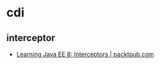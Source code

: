 # cdi



## interceptor
* [Learning Java EE 8: Interceptors | packtpub.com](https://www.youtube.com/watch?v=ZDnctWW301k)
